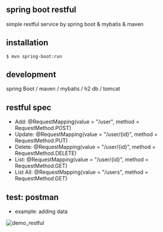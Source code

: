 ## spring boot restful
simple restful service by spring boot &amp; mybatis &amp; maven

## installation

```$ mvn spring-boot:run```

## development

spring Boot / maven / mybatis / h2 db / tomcat

## restful spec

- Add: @RequestMapping(value = "/user", method = RequestMethod.POST)
- Update: @RequestMapping(value = "/user/{id}", method = RequestMethod.PUT)
- Delete: @RequestMapping(value = "/user/{id}", method = RequestMethod.DELETE)
- List: @RequestMapping(value = "/user/{id}", method = RequestMethod.GET)
- List All: @RequestMapping(value = "/users", method = RequestMethod.GET)

## test: postman

- example: adding data

![demo_restful](https://user-images.githubusercontent.com/13846660/37507603-bae40368-2932-11e8-9be0-0f6cdbe01513.PNG)
